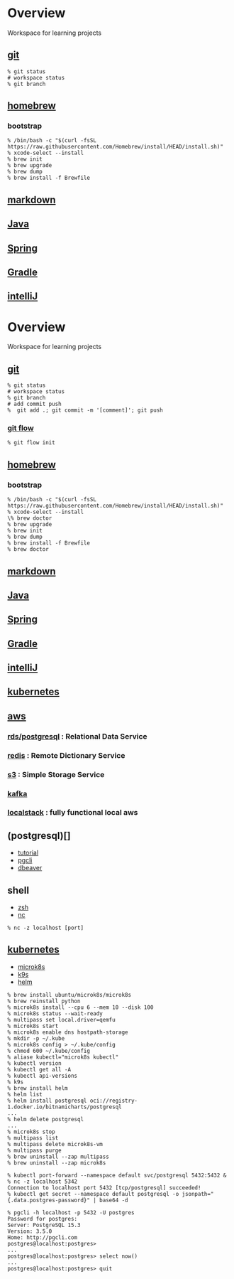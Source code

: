 # Overview
Workspace for learning projects

## [git](https://phoenixnap.com/kb/how-to-use-git)

```shell
% git status
# workspace status
% git branch
```

## [homebrew](https://brew.sh)
### bootstrap
```shell
% /bin/bash -c "$(curl -fsSL https://raw.githubusercontent.com/Homebrew/install/HEAD/install.sh)"
% xcode-select --install
% brew init
% brew upgrade
% brew dump
% brew install -f Brewfile
```
## [markdown](https://www.markdownguide.org/cheat-sheet/)

## [Java](https://www.oracle.com/java/technologies/javase/jdk17-archive-downloads.html)

## [Spring](https://spring.io)

## [Gradle](https://docs.gradle.org/current/userguide/userguide.html)

## [intelliJ]()

# Overview
Workspace for learning projects

## [git](https://phoenixnap.com/kb/how-to-use-git)

```shell
% git status
# workspace status
% git branch
# add commit push
%  git add .; git commit -m '[comment]'; git push
```

### [git flow](https://danielkummer.github.io/git-flow-cheatsheet/)

```shell
% git flow init
```

## [homebrew](https://brew.sh)

### bootstrap
```shell
% /bin/bash -c "$(curl -fsSL https://raw.githubusercontent.com/Homebrew/install/HEAD/install.sh)"
% xcode-select --install
\% brew doctor
% brew upgrade
% brew init
% brew dump
% brew install -f Brewfile
% brew doctor
```

## [markdown](https://www.markdownguide.org/cheat-sheet/)

## [Java](https://www.oracle.com/java/technologies/javase/jdk17-archive-downloads.html)

## [Spring](https://spring.io)

## [Gradle](https://docs.gradle.org/current/userguide/userguide.html)

## [intelliJ](https://www.jetbrains.com/idea/)

## [kubernetes](https://kubernetes.io)

## [aws](https://aws.amazon.com)

### [rds/postgresql](https://aws.amazon.com/rds/postgresql) : Relational Data Service

### [redis](https://aws.amazon.com/redis/) : Remote Dictionary Service

### [s3](https://aws.amazon.com/s3/) : Simple Storage Service

### [kafka](https://aws.amazon.com/msk/)

### [localstack](https://localstack.cloud) : fully functional local aws

## (postgresql)[]

- [tutorial]()
- [pgcli]()
- [dbeaver]()

## shell

- [zsh](https://ohmyz.sh)
- [nc]()

```shell
% nc -z localhost [port]
```
## [kubernetes]()

- [microk8s]()
- [k9s]()
- [helm]()

```shell
% brew install ubuntu/microk8s/microk8s
% brew reinstall python
% microk8s install --cpu 6 --mem 10 --disk 100
% microk8s status --wait-ready
% multipass set local.driver=qemfu
% microk8s start
% microk8s enable dns hostpath-storage
% mkdir -p ~/.kube
% microk8s config > ~/.kube/config
% chmod 600 ~/.kube/config
% aliase kubectl="microk8s kubectl"
% kubectl version
% kubectl get all -A
% kubectl api-versions
% k9s
% brew install helm
% helm list
% helm install postgresql oci://registry-1.docker.io/bitnamicharts/postgresql
...
% helm delete postgresql
...
% microk8s stop
% multipass list
% multipass delete microk8s-vm 
% multipass purge 
% brew uninstall --zap multipass
% brew uninstall --zap microk8s
```

```shell
% kubectl port-forward --namespace default svc/postgresql 5432:5432 &
% nc -z localhost 5342
Connection to localhost port 5432 [tcp/postgresql] succeeded!
% kubectl get secret --namespace default postgresql -o jsonpath="{.data.postgres-password}" | base64 -d
```

```pgcli
% pgcli -h localhost -p 5432 -U postgres
Password for postgres:
Server: PostgreSQL 15.3
Version: 3.5.0
Home: http://pgcli.com
postgres@localhost:postgres>
...
postgres@localhost:postgres> select now()
...
postgres@localhost:postgres> quit
```